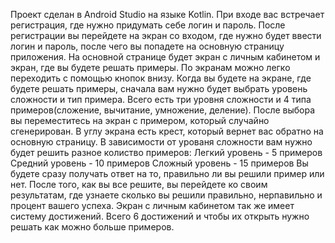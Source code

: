Проект сделан в Android Studio на языке Kotlin.
При входе вас встречает регистрация, где нужно придумать себе логин и пароль.
После регистрации вы перейдете на экран со входом, где нужно будет ввести логин и пароль, после чего вы попадете на основную страницу приложения.
На основной странице будет экран с личным кабинетом и экран, где вы будете решать примеры.
По экранам можно легко переходить с помощью кнопок внизу. Когда вы будете на экране, где будете решать примеры, сначала вам нужно будет выбрать уровень сложности и тип примера. 
Всего есть три уровня сложности и 4 типа примеров(сложение, вычитание, умножение, деление).
После выбора вы переместитесь на экран с примером, который случайно сгенерирован.
В углу экрана есть крест, который вернет вас обратно на основную страницу.
В зависимости от урованя сложности вам нужно будет решить разное колиство примеров:
Легкий уровень - 5 примеров
Средний уровень - 10 примеров
Сложный уровень - 15 примеров
Вы будете сразу получать ответ на то, правильно ли вы решили пример или нет.
После того, как вы все решите, вы перейдете ко своим результатам, где узнаете сколько вы решили правильно, нерпавильно и процент вашего успеха.
Экран с личным кабинетом так же имеет систему достижений. Всего 6 достижений и чтобы их открыть нужно решать как можно больше примеров.
